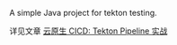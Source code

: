 A simple Java project for tekton testing.

详见文章 [云原生 CICD: Tekton Pipeline 实战](https://atbug.com/tekton-pipeline-practice/)
